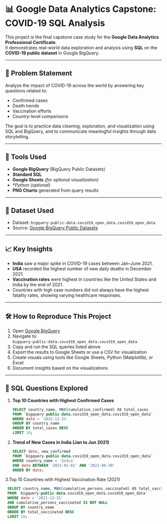 # 📊 Google Data Analytics Capstone: COVID-19 SQL Analysis

This project is the final capstone case study for the **Google Data Analytics Professional Certificate**.  
It demonstrates real-world data exploration and analysis using **SQL** on the **COVID-19 public dataset** in Google BigQuery.

---

## 🧠 Problem Statement

Analyze the impact of COVID-19 across the world by answering key questions related to:
- Confirmed cases
- Death trends
- Vaccination efforts
- Country-level comparisons

The goal is to practice data cleaning, exploration, and visualization using SQL and BigQuery, and to communicate meaningful insights through data storytelling.

---

## 🔧 Tools Used

- **Google BigQuery** (BigQuery Public Datasets)
- **Standard SQL**
- **Google Sheets** *(for optional visualization)*
- **Python (optional)*
- **PNG Charts** generated from query results

---

## 📂 Dataset Used

- Dataset: `bigquery-public-data.covid19_open_data.covid19_open_data`
- Source: [Google BigQuery Public Datasets](https://console.cloud.google.com/marketplace/product/bigquery-public-data/covid19-open-data)

---

## 📈 Key Insights

- **India** saw a major spike in COVID-19 cases between Jan–June 2021.
- **USA** recorded the highest number of new daily deaths in December 2021.
- **Vaccination rates** were highest in countries like the United States and India by the end of 2021.
- Countries with high case numbers did not always have the highest fatality rates, showing varying healthcare responses.

---

## 🛠️ How to Reproduce This Project

1. Open [Google BigQuery](https://console.cloud.google.com/bigquery)
2. Navigate to:  
   `bigquery-public-data.covid19_open_data.covid19_open_data`
3. Copy and run the SQL queries listed above
4. Export the results to Google Sheets or use a CSV for visualization
5. Create visuals using tools like Google Sheets, Python (Matplotlib), or Excel
6. Document insights based on the visualizations

---

## 📌 SQL Questions Explored

1. **Top 10 Countries with Highest Confirmed Cases**
   ```sql
   SELECT country_name, MAX(cumulative_confirmed) AS total_cases
   FROM `bigquery-public-data.covid19_open_data.covid19_open_data`
   WHERE date = '2021-12-31'
   GROUP BY country_name
   ORDER BY total_cases DESC
   LIMIT 10;
2. **Trend of New Cases in India (Jan to Jun 2021)**
   ```sql
   SELECT date, new_confirmed
   FROM `bigquery-public-data.covid19_open_data.covid19_open_data`
   WHERE country_name = 'India'
   AND date BETWEEN '2021-01-01' AND '2021-06-30'
   ORDER BY date;
3.Top 10 Countries with Highest Vaccination Rate (2021)
  ```sql
   SELECT country_name, MAX(cumulative_persons_vaccinated) AS total_vaccinated
   FROM `bigquery-public-data.covid19_open_data.covid19_open_data`
   WHERE date = '2021-12-31'
   AND cumulative_persons_vaccinated IS NOT NULL
   GROUP BY country_name
   ORDER BY total_vaccinated DESC
   LIMIT 10;



 




  
   
   

